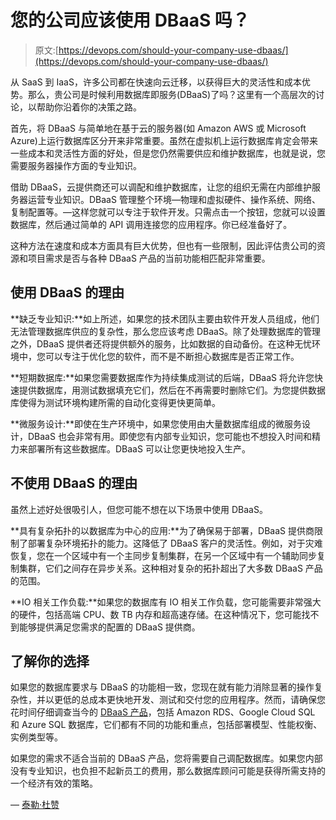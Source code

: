 # 您的公司应该使用 DBaaS 吗？

> 原文:[https://devops.com/should-your-company-use-dbaas/](https://devops.com/should-your-company-use-dbaas/)

从 SaaS 到 IaaS，许多公司都在快速向云迁移，以获得巨大的灵活性和成本优势。那么，贵公司是时候利用数据库即服务(DBaaS)了吗？这里有一个高层次的讨论，以帮助你沿着你的决策之路。

首先，将 DBaaS 与简单地在基于云的服务器(如 Amazon AWS 或 Microsoft Azure)上运行数据库区分开来非常重要。虽然在虚拟机上运行数据库肯定会带来一些成本和灵活性方面的好处，但是您仍然需要供应和维护数据库，也就是说，您需要服务器操作方面的专业知识。

借助 DBaaS，云提供商还可以调配和维护数据库，让您的组织无需在内部维护服务器运营专业知识。DBaaS 管理整个环境—物理和虚拟硬件、操作系统、网络、复制配置等。—这样您就可以专注于软件开发。只需点击一个按钮，您就可以设置数据库，然后通过简单的 API 调用连接您的应用程序。你已经准备好了。

这种方法在速度和成本方面具有巨大优势，但也有一些限制，因此评估贵公司的资源和项目需求是否与各种 DBaaS 产品的当前功能相匹配非常重要。

## 使用 DBaaS 的理由

**缺乏专业知识:**如上所述，如果您的技术团队主要由软件开发人员组成，他们无法管理数据库供应的复杂性，那么您应该考虑 DBaaS。除了处理数据库的管理之外，DBaaS 提供者还将提供额外的服务，比如数据的自动备份。在这种无忧环境中，您可以专注于优化您的软件，而不是不断担心数据库是否正常工作。

**短期数据库:**如果您需要数据库作为持续集成测试的后端，DBaaS 将允许您快速提供数据库，用测试数据填充它们，然后在不再需要时删除它们。为您提供数据库使得为测试环境构建所需的自动化变得更快更简单。

**微服务设计:**即使在生产环境中，如果您使用由大量数据库组成的微服务设计，DBaaS 也会非常有用。即使您有内部专业知识，您可能也不想投入时间和精力来部署所有这些数据库。DBaaS 可以让您更快地投入生产。

## 不使用 DBaaS 的理由

虽然上述好处很吸引人，但您可能不想在以下场景中使用 DBaaS。

**具有复杂拓扑的以数据库为中心的应用:**为了确保易于部署，DBaaS 提供商限制了部署复杂环境拓扑的能力。这降低了 DBaaS 客户的灵活性。例如，对于灾难恢复，您在一个区域中有一个主同步复制集群，在另一个区域中有一个辅助同步复制集群，它们之间存在异步关系。这种相对复杂的拓扑超出了大多数 DBaaS 产品的范围。

**IO 相关工作负载:**如果您的数据库有 IO 相关工作负载，您可能需要非常强大的硬件，包括高端 CPU、数 TB 内存和超高速存储。在这种情况下，您可能找不到能够提供满足您需求的配置的 DBaaS 提供商。

## 了解你的选择

如果您的数据库要求与 DBaaS 的功能相一致，您现在就有能力消除显著的操作复杂性，并以更低的总成本更快地开发、测试和交付您的应用程序。然而，请确保您花时间仔细调查当今的 [DBaaS 产品](https://www.g2.com/categories/database-as-a-service-dbaas)，包括 Amazon RDS、Google Cloud SQL 和 Azure SQL 数据库，它们都有不同的功能和重点，包括部署模型、性能权衡、实例类型等。

如果您的需求不适合当前的 DBaaS 产品，您将需要自己调配数据库。如果您内部没有专业知识，也负担不起新员工的费用，那么数据库顾问可能是获得所需支持的一个经济有效的策略。

— [泰勒·杜赞](https://devops.com/author/tyler-duzan/)